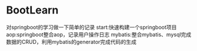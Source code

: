 # BootLearn

对springboot的学习做一下简单的记录
start:快速构建一个springboot项目
aop:springboot整合aop，记录用户操作日志
mybatis:整合mybatis、mysql完成数据的CRUD，利用mybatis的generator完成代码的生成
